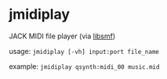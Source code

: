 # jmidiplay

JACK MIDI file player (via [libsmf](http://libsmf.sourceforge.net/))

usage: `jmidiplay [-vh] input:port file_name`

example: `jmidiplay qsynth:midi_00 music.mid`
